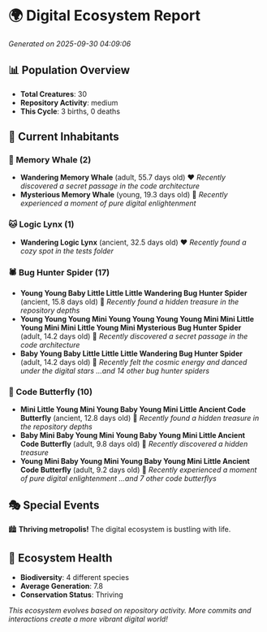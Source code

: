 # 🌍 Digital Ecosystem Report
*Generated on 2025-09-30 04:09:06*

## 📊 Population Overview
- **Total Creatures**: 30
- **Repository Activity**: medium
- **This Cycle**: 3 births, 0 deaths

## 👥 Current Inhabitants

### 🐋 Memory Whale (2)
- **Wandering Memory Whale** (adult, 55.7 days old) ❤️
  *Recently discovered a secret passage in the code architecture*
- **Mysterious Memory Whale** (young, 19.3 days old) 💚
  *Recently experienced a moment of pure digital enlightenment*

### 🐱 Logic Lynx (1)
- **Wandering Logic Lynx** (ancient, 32.5 days old) ❤️
  *Recently found a cozy spot in the tests folder*

### 🕷️ Bug Hunter Spider (17)
- **Young Young Baby Little Little Little Wandering Bug Hunter Spider** (ancient, 15.8 days old) 💚
  *Recently found a hidden treasure in the repository depths*
- **Young Young Young Mini Young Young Young Young Mini Mini Little Young Mini Mini Little Young Mini Mysterious Bug Hunter Spider** (adult, 14.2 days old) 💛
  *Recently discovered a secret passage in the code architecture*
- **Baby Young Baby Little Little Little Wandering Bug Hunter Spider** (adult, 14.2 days old) 💚
  *Recently felt the cosmic energy and danced under the digital stars*
  *...and 14 other bug hunter spiders*

### 🦋 Code Butterfly (10)
- **Mini Little Young Mini Young Baby Young Mini Little Ancient Code Butterfly** (ancient, 12.8 days old) 💛
  *Recently found a hidden treasure in the repository depths*
- **Baby Mini Baby Young Mini Young Baby Young Mini Little Ancient Code Butterfly** (adult, 9.8 days old) 💚
  *Recently discovered a hidden treasure*
- **Young Mini Baby Young Mini Young Baby Young Mini Little Ancient Code Butterfly** (adult, 9.2 days old) 💚
  *Recently experienced a moment of pure digital enlightenment*
  *...and 7 other code butterflys*

## 🎭 Special Events

🏙️ **Thriving metropolis!** The digital ecosystem is bustling with life.

## 🔬 Ecosystem Health
- **Biodiversity**: 4 different species
- **Average Generation**: 7.8
- **Conservation Status**: Thriving

*This ecosystem evolves based on repository activity. More commits and interactions create a more vibrant digital world!*